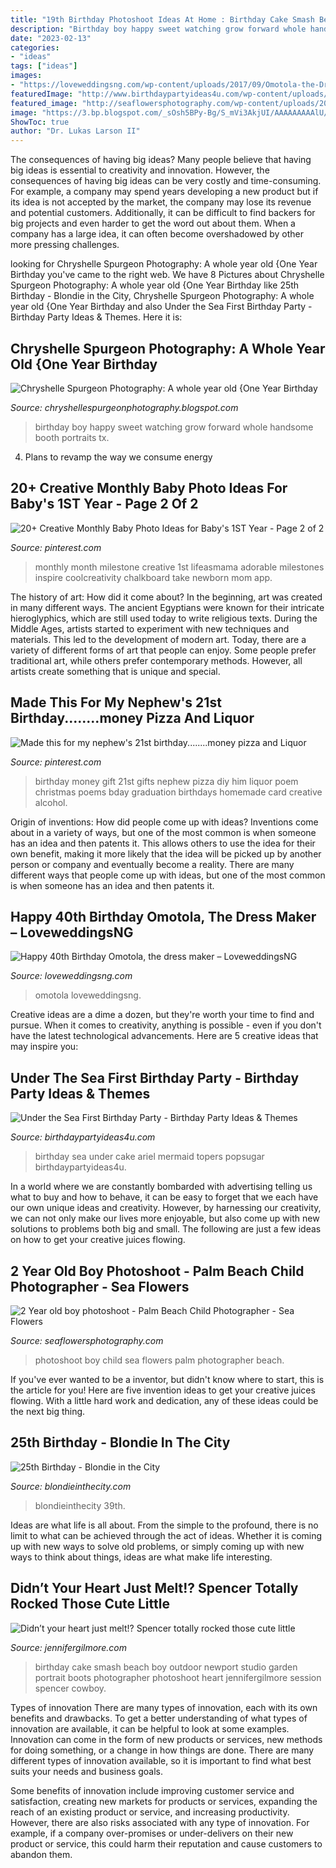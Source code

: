 ```yaml
---
title: "19th Birthday Photoshoot Ideas At Home : Birthday Cake Smash Beach Boy Outdoor Newport Studio Garden Portrait Boots Photographer Photoshoot Heart Jennifergilmore Session Spencer Cowboy"
description: "Birthday boy happy sweet watching grow forward whole handsome booth portraits tx"
date: "2023-02-13"
categories:
- "ideas"
tags: ["ideas"]
images:
- "https://loveweddingsng.com/wp-content/uploads/2017/09/Omotola-the-Dress-Maker-40th-birthday-photoshoot-bridal-inspiration-Ijalana-Oke-LoveWeddingsNG-7.png"
featuredImage: "http://www.birthdaypartyideas4u.com/wp-content/uploads/2015/09/Under-the-Sea-First-Birthday-Party-cake-ariel-topers-550x825.jpg"
featured_image: "http://seaflowersphotography.com/wp-content/uploads/2018/07/EV3A2935-copy.jpg"
image: "https://3.bp.blogspot.com/_sOsh5BPy-Bg/S_mVi3AkjUI/AAAAAAAAAlU/PP9RHtgX2eU/s1600/10+web.jpg"
ShowToc: true
author: "Dr. Lukas Larson II"
---
```



The consequences of having big ideas?
Many people believe that having big ideas is essential to creativity and innovation. However, the consequences of having big ideas can be very costly and time-consuming. For example, a company may spend years developing a new product but if its idea is not accepted by the market, the company may lose its revenue and potential customers. Additionally, it can be difficult to find backers for big projects and even harder to get the word out about them. When a company has a large idea, it can often become overshadowed by other more pressing challenges.

	

		
looking for Chryshelle Spurgeon Photography: A whole year old {One Year Birthday you've came to the right web. We have 8 Pictures about Chryshelle Spurgeon Photography: A whole year old {One Year Birthday like 25th Birthday - Blondie in the City, Chryshelle Spurgeon Photography: A whole year old {One Year Birthday and also Under the Sea First Birthday Party - Birthday Party Ideas &amp; Themes. Here it is:
		
    
## Chryshelle Spurgeon Photography: A Whole Year Old {One Year Birthday

<img loading=lazy src="https://3.bp.blogspot.com/_sOsh5BPy-Bg/S_mVi3AkjUI/AAAAAAAAAlU/PP9RHtgX2eU/s1600/10+web.jpg" onerror="this.onerror=null;this.src='https://tse4.mm.bing.net/th?id=OIP.67UUfb3eAmuRJvnwrxAsGQHaKX&amp;pid=15.1';" alt="Chryshelle Spurgeon Photography: A whole year old {One Year Birthday">

_Source: chryshellespurgeonphotography.blogspot.com_

>birthday boy happy sweet watching grow forward whole handsome booth portraits tx. 

	

4. Plans to revamp the way we consume energy 

    
## 20+ Creative Monthly Baby Photo Ideas For Baby&#039;s 1ST Year - Page 2 Of 2

<img loading=lazy src="https://i.pinimg.com/736x/db/7a/a9/db7aa943bf68da54b708c78a9da09430--monthly-baby-chalkboard-monthly-baby-stats.jpg" onerror="this.onerror=null;this.src='https://tse3.mm.bing.net/th?id=OIP.rr-VUEzgnikCPKHmhRONGwHaJ4&amp;pid=15.1';" alt="20+ Creative Monthly Baby Photo Ideas for Baby&#039;s 1ST Year - Page 2 of 2">

_Source: pinterest.com_

>monthly month milestone creative 1st lifeasmama adorable milestones inspire coolcreativity chalkboard take newborn mom app. 

	

The history of art: How did it come about?
In the beginning, art was created in many different ways. The ancient Egyptians were known for their intricate hieroglyphics, which are still used today to write religious texts. During the Middle Ages, artists started to experiment with new techniques and materials. This led to the development of modern art.
Today, there are a variety of different forms of art that people can enjoy. Some people prefer traditional art, while others prefer contemporary methods. However, all artists create something that is unique and special.

    
## Made This For My Nephew&#039;s 21st Birthday........money Pizza And Liquor

<img loading=lazy src="https://i.pinimg.com/736x/37/86/67/3786675f0a938fe04f2fd9533a6c3072---birthday-gifts-birthday-money.jpg" onerror="this.onerror=null;this.src='https://tse3.mm.bing.net/th?id=OIP.zXKmhcr19UDfDSXYvdznqQHaJ3&amp;pid=15.1';" alt="Made this for my nephew&#039;s 21st birthday........money pizza and Liquor">

_Source: pinterest.com_

>birthday money gift 21st gifts nephew pizza diy him liquor poem christmas poems bday graduation birthdays homemade card creative alcohol. 

	

Origin of inventions: How did people come up with ideas?
Inventions come about in a variety of ways, but one of the most common is when someone has an idea and then patents it. This allows others to use the idea for their own benefit, making it more likely that the idea will be picked up by another person or company and eventually become a reality. There are many different ways that people come up with ideas, but one of the most common is when someone has an idea and then patents it.

    
## Happy 40th Birthday Omotola, The Dress Maker – LoveweddingsNG

<img loading=lazy src="https://loveweddingsng.com/wp-content/uploads/2017/09/Omotola-the-Dress-Maker-40th-birthday-photoshoot-bridal-inspiration-Ijalana-Oke-LoveWeddingsNG-7.png" onerror="this.onerror=null;this.src='https://tse2.mm.bing.net/th?id=OIP.1wPr9uDGvW_gT78iAVGE5gHaLi&amp;pid=15.1';" alt="Happy 40th Birthday Omotola, the dress maker – LoveweddingsNG">

_Source: loveweddingsng.com_

>omotola loveweddingsng. 

	

Creative ideas are a dime a dozen, but they're worth your time to find and pursue. When it comes to creativity, anything is possible - even if you don't have the latest technological advancements. Here are 5 creative ideas that may inspire you: 

    
## Under The Sea First Birthday Party - Birthday Party Ideas &amp; Themes

<img loading=lazy src="http://www.birthdaypartyideas4u.com/wp-content/uploads/2015/09/Under-the-Sea-First-Birthday-Party-cake-ariel-topers-550x825.jpg" onerror="this.onerror=null;this.src='https://tse4.mm.bing.net/th?id=OIP.Lvwe7D1-d7XROIucw0y8WQHaLH&amp;pid=15.1';" alt="Under the Sea First Birthday Party - Birthday Party Ideas &amp; Themes">

_Source: birthdaypartyideas4u.com_

>birthday sea under cake ariel mermaid topers popsugar birthdaypartyideas4u. 

	

In a world where we are constantly bombarded with advertising telling us what to buy and how to behave, it can be easy to forget that we each have our own unique ideas and creativity. However, by harnessing our creativity, we can not only make our lives more enjoyable, but also come up with new solutions to problems both big and small. The following are just a few ideas on how to get your creative juices flowing.

    
## 2 Year Old Boy Photoshoot - Palm Beach Child Photographer - Sea Flowers

<img loading=lazy src="http://seaflowersphotography.com/wp-content/uploads/2018/07/EV3A2935-copy.jpg" onerror="this.onerror=null;this.src='https://tse2.mm.bing.net/th?id=OIP.jPLE7QEMDA6h8UmlHDwn2AHaLH&amp;pid=15.1';" alt="2 Year old boy photoshoot - Palm Beach Child Photographer - Sea Flowers">

_Source: seaflowersphotography.com_

>photoshoot boy child sea flowers palm photographer beach. 

	

If you've ever wanted to be a inventor, but didn't know where to start, this is the article for you! Here are five invention ideas to get your creative juices flowing. With a little hard work and dedication, any of these ideas could be the next big thing.

    
## 25th Birthday - Blondie In The City

<img loading=lazy src="http://www.blondieinthecity.com/wp-content/uploads/2016/10/25th-Birthday-14.jpg" onerror="this.onerror=null;this.src='https://tse3.mm.bing.net/th?id=OIP.lg3opzjgRk5yYUFxCFkcZgHaLH&amp;pid=15.1';" alt="25th Birthday - Blondie in the City">

_Source: blondieinthecity.com_

>blondieinthecity 39th. 

	

Ideas are what life is all about. From the simple to the profound, there is no limit to what can be achieved through the act of ideas. Whether it is coming up with new ways to solve old problems, or simply coming up with new ways to think about things, ideas are what make life interesting.

    
## Didn’t Your Heart Just Melt!? Spencer Totally Rocked Those Cute Little

<img loading=lazy src="https://jennifergilmore.com/blog/wp-content/uploads/2014/05/blog_gilmore_studios_photo_orange_county_newport_beach_family_portrait_cake_smash_outdoor_one_yr_old_boy_cowboy_boots_spencer_2.jpg" onerror="this.onerror=null;this.src='https://tse4.mm.bing.net/th?id=OIP.ofnOExsv4rHH9Die4cisyAHaFS&amp;pid=15.1';" alt="Didn’t your heart just melt!? Spencer totally rocked those cute little">

_Source: jennifergilmore.com_

>birthday cake smash beach boy outdoor newport studio garden portrait boots photographer photoshoot heart jennifergilmore session spencer cowboy. 

	

Types of innovation
There are many types of innovation, each with its own benefits and drawbacks. To get a better understanding of what types of innovation are available, it can be helpful to look at some examples. 
Innovation can come in the form of new products or services, new methods for doing something, or a change in how things are done. There are many different types of innovation available, so it is important to find what best suits your needs and business goals. 

Some benefits of innovation include improving customer service and satisfaction, creating new markets for products or services, expanding the reach of an existing product or service, and increasing productivity. However, there are also risks associated with any type of innovation. For example, if a company over-promises or under-delivers on their new product or service, this could harm their reputation and cause customers to abandon them.

